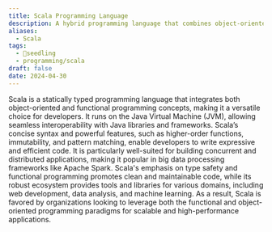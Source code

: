 ```yaml
---
title: Scala Programming Language
description: A hybrid programming language that combines object-oriented and functional programming paradigms, designed for high-performance applications and interoperability with Java.
aliases:
  - Scala
tags:
  - 🌱seedling
  - programming/scala
draft: false
date: 2024-04-30
---
```


Scala is a statically typed programming language that integrates both object-oriented and functional programming concepts, making it a versatile choice for developers. It runs on the Java Virtual Machine (JVM), allowing seamless interoperability with Java libraries and frameworks. Scala’s concise syntax and powerful features, such as higher-order functions, immutability, and pattern matching, enable developers to write expressive and efficient code. It is particularly well-suited for building concurrent and distributed applications, making it popular in big data processing frameworks like Apache Spark. Scala's emphasis on type safety and functional programming promotes clean and maintainable code, while its robust ecosystem provides tools and libraries for various domains, including web development, data analysis, and machine learning. As a result, Scala is favored by organizations looking to leverage both the functional and object-oriented programming paradigms for scalable and high-performance applications.